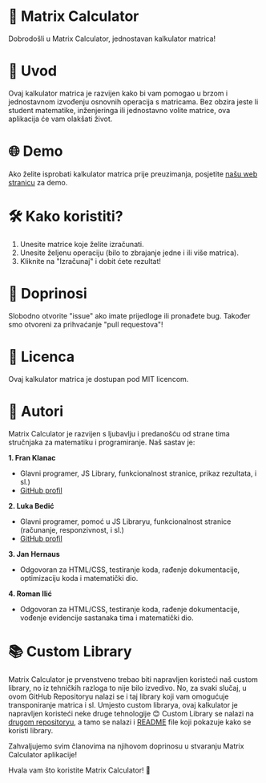 # 🧮 Matrix Calculator
Dobrodošli u Matrix Calculator, jednostavan kalkulator matrica!

# 🚀 Uvod
Ovaj kalkulator matrica je razvijen kako bi vam pomogao u brzom i jednostavnom izvođenju osnovnih operacija s matricama. Bez obzira jeste li student matematike, inženjeringa ili jednostavno volite matrice, ova aplikacija će vam olakšati život.

# 🌐 Demo
Ako želite isprobati kalkulator matrica prije preuzimanja, posjetite [našu web stranicu](https://kalkulatormatrica.github.io/) za demo.

# 🛠️ Kako koristiti?
1. Unesite matrice koje želite izračunati.
2. Unesite željenu operaciju (bilo to zbrajanje jedne i ili više matrica).
3. Kliknite na "Izračunaj" i dobit ćete rezultat!

# 🤝 Doprinosi
Slobodno otvorite "issue" ako imate prijedloge ili pronađete bug. Također smo otvoreni za prihvaćanje "pull requestova"!

# 📄 Licenca
Ovaj kalkulator matrica je dostupan pod MIT licencom.

# 👥 Autori
Matrix Calculator je razvijen s ljubavlju i predanošću od strane tima stručnjaka za matematiku i programiranje. Naš sastav je:

**1. Fran Klanac**
- Glavni programer, JS Library, funkcionalnost stranice, prikaz rezultata, i sl.)
- [GitHub profil](https://github.com/Klanac)

**2. Luka Bedić**
- Glavni programer, pomoć u JS Libraryu, funkcionalnost stranice (računanje, responzivnost, i sl.)
- [GitHub profil](https://github.com/KOMKO190)

**3. Jan Hernaus**
- Odgovoran za HTML/CSS, testiranje koda, rađenje dokumentacije, optimizaciju koda i matematički dio.

**4. Roman Ilić**
- Odgovoran za HTML/CSS, testiranje koda, rađenje dokumentacije, vođenje evidencije sastanaka tima i matematički dio.

# 📚 Custom Library
Matrix Calculator je prvenstveno trebao biti napravljen koristeći naš custom library, no iz tehničkih razloga to nije bilo izvedivo. No, za svaki slučaj, u ovom GitHub Repositoryu nalazi se i taj library koji vam omogućuje transponiranje matrica i sl.
Umjesto custom librarya, ovaj kalkulator je napravljen koristeći neke druge tehnologije 😊
Custom Library se nalazi na [drugom repositoryu](https://github.com/KOMKO190/MatrixCalculator/tree/test1/Matrix%20Library%20by%20Francek), a tamo se nalazi i [README](https://github.com/KOMKO190/MatrixCalculator/blob/test1/Matrix%20Library%20by%20Francek/README_MATRIX.txt) file koji pokazuje kako se koristi library.

Zahvaljujemo svim članovima na njihovom doprinosu u stvaranju Matrix Calculator aplikacije!

Hvala vam što koristite Matrix Calculator! 🎉
